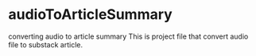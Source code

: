 # audioToArticleSummary
converting audio to article summary
This is project file that convert audio file to substack article.